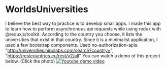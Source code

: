 # WorldsUniversities
 I believe the best way to practice is to develop small apps. I made this app to learn how to perform asynchronous api requests while using redux with @reduxjs/toolkit. According to the country you choose, it lists the universities that exist in that country. Since it is a minimalist application, I used a few bootstrap components. Used no-authorization-apis: "http://universities.hipolabs.com/search?country=", "https://restcountries.eu/rest/v2/all"
 You can watch a demo of this project below. (Click the photo)
 [![Youtube demo video](https://img.youtube.com/vi/r9TpmAdSZsk/0.jpg)](https://www.youtube.com/watch?v=r9TpmAdSZsk)
